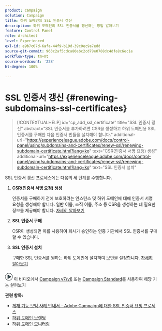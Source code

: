 ```yaml
---
product: campaign
solution: Campaign
title: 하위 도메인의 SSL 인증서 갱신
description: 하위 도메인의 SSL 인증서를 갱신하는 방법 알아보기
feature: Control Panel
role: Architect
level: Experienced
exl-id: e9b7c67d-6afa-44f9-b19d-39c0ec9a7edd
source-git-commit: 963c2af5cdca80ebc2cd79e0708dc4dfe8c6ec1e
workflow-type: tm+mt
source-wordcount: '228'
ht-degree: 100%

---
```


# SSL 인증서 갱신 {#renewing-subdomains-ssl-certificates}

>[!CONTEXTUALHELP]
>id="cp_add_ssl_certificate"
>title="SSL 인증서 갱신"
>abstract="SSL 인증서를 추가하려면 CSR을 생성하고 하위 도메인용 SSL 인증서를 구매한 다음 인증서 번들을 설치해야 합니다."
>additional-url="https://experienceleague.adobe.com/docs/control-panel/using/subdomains-and-certificates/renew-ssl/renewing-subdomain-certificate.html?lang=ko" text="CSR(인증서 서명 요청) 생성"
>additional-url="https://experienceleague.adobe.com/docs/control-panel/using/subdomains-and-certificates/renew-ssl/renewing-subdomain-certificate.html?lang=ko" text="SSL 인증서 설치"

SSL 인증서 갱신 프로세스에는 다음의 세 단계를 수행합니다.

1. **CSR(인증서 서명 요청) 생성**

   인증서를 구매하기 전에 보호하려는 인스턴스 및 하위 도메인에 대해 인증서 서명 요청을 생성해야 합니다.  일반 이름, 조직 이름, 주소 등 CSR을 생성하는 데 필요한 정보를 제공해야 합니다. [자세히 알아보기](generate-csr.md)

1. **SSL 인증서 구매**

   CSR이 생성되면 이를 사용하여 회사가 승인하는 인증 기관에서 SSL 인증서를 구매할 수 있습니다.

1. **SSL 인증서 설치**

   구매한 SSL 인증서를 원하는 하위 도메인에 설치하여 보안을 설정합니다. [자세히 알아보기](install-ssl-certificate.md)

![](assets/do-not-localize/how-to-video.png) 이 비디오에서 [Campaign v7/v8](https://experienceleague.adobe.com/docs/campaign-classic-learn/control-panel/subdomains-and-certificates/adding-ssl-certificates.html?lang=ko) 또는 [Campaign Standard](https://experienceleague.adobe.com/docs/campaign-standard-learn/control-panel/subdomains-and-certificates/adding-ssl-certificates.html?lang=ko)를 사용하여 해당 기능 살펴보기

**관련 항목:**

* [게재 기능 모범 사례 안내서 - Adobe Campaign에 대한 SSL 인증서 요청 프로세스](https://experienceleague.adobe.com/docs/deliverability-learn/deliverability-best-practice-guide/additional-resources/campaign/ac-ssl-certificate-request.html?lang=ko)
* [하위 도메인 브랜딩](../../subdomains-certificates/using/subdomains-branding.md)
* [하위 도메인 모니터링](../../subdomains-certificates/using/monitoring-subdomains.md)
